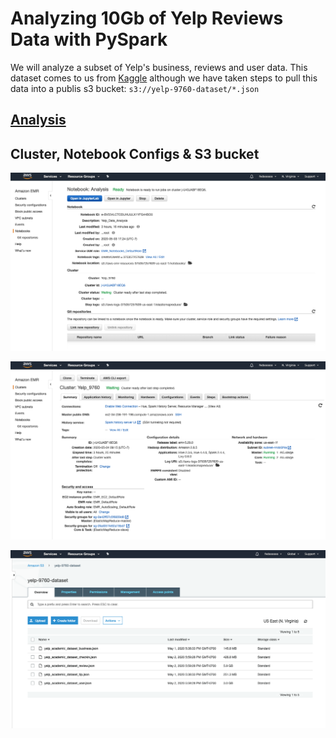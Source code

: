 # Analyzing 10Gb of Yelp Reviews Data with PySpark

We will analyze a subset of Yelp's business, reviews and user data. This dataset comes to us from [Kaggle](https://www.kaggle.com/yelp-dataset/yelp-dataset) although we have taken steps to pull this data into a publis s3 bucket: `s3://yelp-9760-dataset/*.json`

## [Analysis](https://github.com/Youran-Zhu/Yelp_Review_Analysis/blob/master/Analysis.ipynb)

## Cluster, Notebook Configs & S3 bucket

![notebook](https://github.com/Youran-Zhu/Yelp_Review_Analysis/blob/master/assets/notebook.png)

![cluster](https://github.com/Youran-Zhu/Yelp_Review_Analysis/blob/master/assets/cluster.png)

![S3](https://github.com/Youran-Zhu/Yelp_Review_Analysis/blob/master/assets/s3.png)
